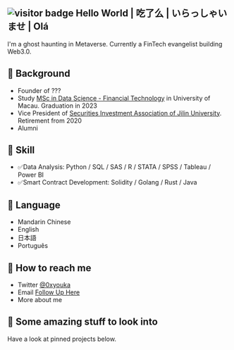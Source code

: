 ## ![visitor badge](https://visitor-badge.glitch.me/badge?page_id=0xyk.visitor-badge&left_color=red&right_color=green&left_text=Welcome) Hello World | 吃了么 | いらっしゃいませ | Olá
I'm a ghost haunting in Metaverse. Currently a FinTech evangelist building Web3.0.
## 🌱 Background 
- Founder of ???
- Study [MSc in Data Science - Financial Technology](https://cds.ici.um.edu.mo/) in University of Macau. Graduation in 2023
- Vice President of [Securities Investment Association of Jilin University](https://mp.weixin.qq.com/s/m2AnjGqCcmbfmdn0Crtkrw). Retirement from 2020
- Alumni
## 🔧 Skill
- ✅Data Analysis: Python / SQL / SAS / R / STATA / SPSS / Tableau / Power BI
- ✅Smart Contract Development: Solidity / Golang / Rust / Java
## 👋 Language
- Mandarin Chinese
- English
- 日本語
- Português
## 📮 How to reach me
- Twitter [@0xyouka](https://twitter.com/0xyouka)
- Email [Follow Up Here](mailto:0xyouka@gmail.com)
- More about me
## 👀 Some amazing stuff to look into
Have a look at pinned projects below.

